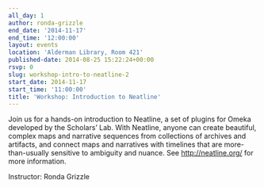 ```yaml
---
all_day: 1
author: ronda-grizzle
end_date: '2014-11-17'
end_time: '12:00:00'
layout: events
location: 'Alderman Library, Room 421'
published-date: 2014-08-25 15:22:24+00:00
rsvp: 0
slug: workshop-intro-to-neatline-2
start_date: 2014-11-17
start_time: '11:00:00'
title: 'Workshop: Introduction to Neatline'
---
```


Join us for a hands-on introduction to Neatline, a set of plugins for Omeka developed by the Scholars’ Lab. With Neatline, anyone can create beautiful, complex maps and narrative sequences from collections of archives and artifacts, and connect maps and narratives with timelines that are more-than-usually sensitive to ambiguity and nuance. See http://neatline.org/ for more information.

Instructor: Ronda Grizzle

